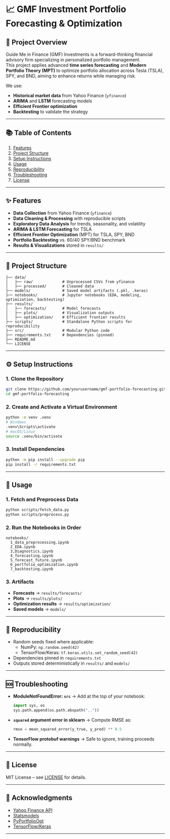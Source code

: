 # 📈 GMF Investment Portfolio Forecasting & Optimization

## 📄 Project Overview
Guide Me in Finance (GMF) Investments is a forward-thinking financial advisory firm specializing in personalized portfolio management.  
This project applies advanced **time series forecasting** and **Modern Portfolio Theory (MPT)** to optimize portfolio allocation across Tesla (TSLA), SPY, and BND, aiming to enhance returns while managing risk.

We use:
- **Historical market data** from Yahoo Finance (`yfinance`)
- **ARIMA** and **LSTM** forecasting models
- **Efficient Frontier optimization**
- **Backtesting** to validate the strategy

---

## 📚 Table of Contents
1. [Features](#-features)
2. [Project Structure](#-project-structure)
3. [Setup Instructions](#-setup-instructions)
4. [Usage](#-usage)
5. [Reproducibility](#-reproducibility)
6. [Troubleshooting](#-troubleshooting)
7. [License](#-license)

---

## ✨ Features
- **Data Collection** from Yahoo Finance (`yfinance`)
- **Data Cleaning & Processing** with reproducible scripts
- **Exploratory Data Analysis** for trends, seasonality, and volatility
- **ARIMA & LSTM Forecasting** for TSLA
- **Efficient Frontier Optimization** (MPT) for TSLA, SPY, BND
- **Portfolio Backtesting** vs. 60/40 SPY/BND benchmark
- **Results & Visualizations** stored in `results/`

---

## 📂 Project Structure
```
├── data/
│   ├── raw/             # Unprocessed CSVs from yfinance
│   ├── processed/       # Cleaned data
├── models/              # Saved model artifacts (.pkl, .keras)
├── notebooks/           # Jupyter notebooks (EDA, modeling, optimization, backtesting)
├── results/
│   ├── forecasts/       # Model forecasts
│   ├── plots/           # Visualization outputs
│   ├── optimization/    # Efficient frontier results
├── scripts/             # Standalone Python scripts for reproducibility
├── src/                 # Modular Python code
├── requirements.txt     # Dependencies (pinned)
├── README.md
└── LICENSE
```

---

## ⚙️ Setup Instructions

### 1. Clone the Repository
```bash
git clone https://github.com/yourusername/gmf-portfolio-forecasting.git
cd gmf-portfolio-forecasting
```

### 2. Create and Activate a Virtual Environment
```bash
python -m venv .venv
# Windows
.venv\Scripts\activate
# macOS/Linux
source .venv/bin/activate
```

### 3. Install Dependencies
```bash
python -m pip install --upgrade pip
pip install -r requirements.txt
```

---

## 🚀 Usage

### 1. Fetch and Preprocess Data
```bash
python scripts/fetch_data.py
python scripts/preprocess.py
```

### 2. Run the Notebooks in Order
```plaintext
notebooks/
  1_data_preprocessing.ipynb
  2_EDA.ipynb
  3,Diagnostics.ipynb
  4_forecasting.ipynb
  5_forecast_future.ipynb
  6_portfolio_optimization.ipynb
  7_backtesting.ipynb
```

### 3. Artifacts
- **Forecasts** → `results/forecasts/`
- **Plots** → `results/plots/`
- **Optimization results** → `results/optimization/`
- **Saved models** → `models/`

---

## 🔁 Reproducibility
- Random seeds fixed where applicable:
  - NumPy: `np.random.seed(42)`
  - TensorFlow/Keras: `tf.keras.utils.set_random_seed(42)`
- Dependencies pinned in `requirements.txt`
- Outputs stored deterministically in `results/` and `models/`

---

## 🆘 Troubleshooting
- **ModuleNotFoundError: `src`** → Add at the top of your notebook:
  ```python
  import sys, os
  sys.path.append(os.path.abspath(".."))
  ```
- **`squared` argument error in sklearn** → Compute RMSE as:
  ```python
  rmse = mean_squared_error(y_true, y_pred) ** 0.5
  ```
- **TensorFlow protobuf warnings** → Safe to ignore, training proceeds normally.

---

## 📜 License
MIT License – see [LICENSE](LICENSE) for details.

---

## 🙌 Acknowledgments
- [Yahoo Finance API](https://pypi.org/project/yfinance/)
- [Statsmodels](https://www.statsmodels.org/)
- [PyPortfolioOpt](https://pyportfolioopt.readthedocs.io/)
- [TensorFlow/Keras](https://www.tensorflow.org/)

---
